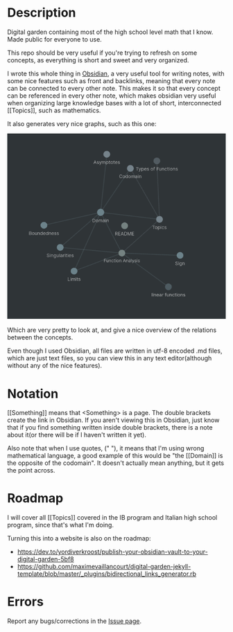 # Description
Digital garden containing most of the high school level math that I know. Made public for everyone to use.

This repo should be very useful if you're trying to refresh on some concepts, as everything is short and sweet and very organized.

I wrote this whole thing in [Obsidian](https://obsidian.md), a very useful tool for writing notes, with some nice features such as front and backlinks, meaning that every note can be connected to every other note. This makes it so that every concept can be referenced in every other note, which makes obsidian very useful when organizing large knowledge bases with a lot of short, interconnected [[Topics]], such as mathematics.

It also generates very nice graphs, such as this one:

![obsidian-graph](img/obsidian-graph-showcase.png)

Which are very pretty to look at, and give a nice overview of the relations between the concepts.

Even though I used Obsidian, all files are written in utf-8 encoded .md files, which are just text files, so you can view this in any text editor(although without any of the nice features).

# Notation
[[Something]] means that \<Something\> is a page. The double brackets create the link in Obsidian. If you aren't viewing this in Obsidian, just know that if you find something written inside double brackets, there is a note about it(or there will be if I haven't written it yet).

Also note that when I use quotes, (" "), it means that I'm using wrong mathematical language, a good example of this would be "the [[Domain]] is the opposite of the codomain". It doesn't actually mean anything, but it gets the point across.

# Roadmap

I will cover all [[Topics]] covered in the IB program and Italian high school program, since that's what I'm doing.

Turning this into a website is also on the roadmap:
- https://dev.to/yordiverkroost/publish-your-obsidian-vault-to-your-digital-garden-5bf8
- https://github.com/maximevaillancourt/digital-garden-jekyll-template/blob/master/_plugins/bidirectional_links_generator.rb

# Errors

Report any bugs/corrections in the [Issue page](https://github.com/Ferryistaken/mahematics-vault/issues).